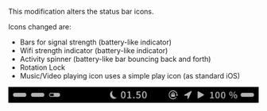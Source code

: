 This modification alters the status bar icons. 

Icons changed are:
* Bars for signal strength (battery-like indicator)
* Wifi strength indicator (battery-like indicator)
* Activity spinner (battery-like bar bouncing back and forth)
* Rotation Lock
* Music/Video playing icon uses a simple play icon (as standard iOS)

![Screenshot](Screenshot.png "Screenshot")
